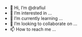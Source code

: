 - 👋 Hi, I’m @drafiul
- 👀 I’m interested in ...
- 🌱 I’m currently learning ...
- 💞️ I’m looking to collaborate on ...
- 📫 How to reach me ...

<!---
drafiul/drafiul is a ✨ special ✨ repository because its `README.md` (this file) appears on your GitHub profile.
You can click the Preview link to take a look at your changes.
--->
